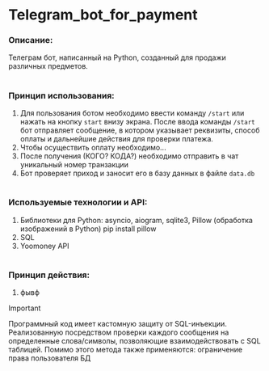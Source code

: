 # Telegram_bot_for_payment

### Описание:
Телеграм бот, написанный на Python, созданный для продажи различных предметов.
#

### Принцип использования:
1. Для пользования ботом необходимо ввести команду `/start` или нажать на кнопку `start` внизу экрана. После ввода команды `/start` бот отправляет сообщение, в котором указывает реквизиты, способ оплаты и дальнейшие действия для проверки платежа.  
2. Чтобы осуществить оплату необходимо...  
3. После получения (КОГО? КОДА?) необходимо отправить в чат уникальный номер транзакции  
4. Бот проверяет приход и заносит его в базу данных в файле `data.db`  
#

### Используемые технологии и API:
1. Библиотеки для Python: asyncio, aiogram, sqlite3, Pillow (обработка изображений в Python) pip install pillow
2. SQL
3. Yoomoney API
#

### Принцип действия:
1. фывф
> [!IMPORTANT]
> Программный код имеет кастомную защиту от SQL-инъекции. Реализованную посредством проверки каждого сообщения на определенные слова/символы, позволяющие взаимодействовать с SQL таблицей. Помимо этого метода также применяются: ограничение права пользователя БД
#
